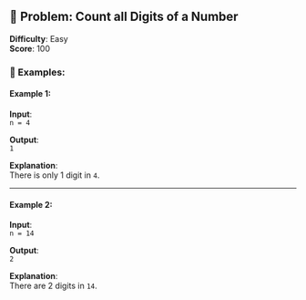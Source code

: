 ## 📌 Problem: Count all Digits of a Number

**Difficulty**: Easy  
**Score**: 100

### 🔢 Examples:

#### Example 1:
**Input**:  
`n = 4`

**Output**:  
`1`

**Explanation**:  
There is only 1 digit in `4`.

---

#### Example 2:
**Input**:  
`n = 14`

**Output**:  
`2`

**Explanation**:  
There are 2 digits in `14`.
